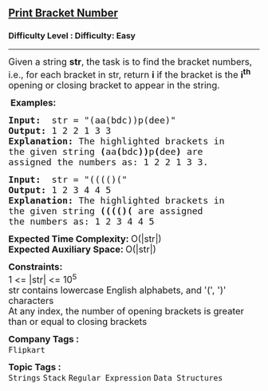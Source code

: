 <h2><a href="https://www.geeksforgeeks.org/problems/print-bracket-number4058/1">Print Bracket Number</a></h2><h3>Difficulty Level : Difficulty: Easy</h3><hr><div class="problems_problem_content__Xm_eO" bis_skin_checked="1"><p><span style="font-size: 18px;">Given a string <strong>str</strong>, the task is to find the bracket numbers, i.e., for each bracket in str, return <strong>i</strong> if the bracket is the <strong>i<sup>th</sup></strong> opening or closing bracket&nbsp;to appear in the string.&nbsp;</span></p>
<p><strong><span style="font-size: 18px;">&nbsp;Examples:</span></strong></p>
<pre><span style="font-size: 18px;"><strong>Input:</strong>  str = "(aa(bdc))p(dee)</span><span style="font-size: 18px;">"
<strong>Output:</strong> 1 2 2 1 3 3
<strong>Explanation:</strong> The highlighted brackets in
the given string <strong>(</strong>aa<strong>(</strong>bdc<strong>))</strong>p<strong>(</strong>dee<strong>)</strong> are
assigned the numbers as: 1 2 2 1 3 3.</span></pre>
<pre><span style="font-size: 18px;"><strong>Input:</strong>  str = "(((()("
<strong>Output:</strong> 1 2 3 4 4 5
<strong>Explanation:</strong> The highlighted brackets in
the given string <strong>(((()(</strong> are assigned
the numbers as: 1 2 3 4 4 5</span></pre>
<p><span style="font-size: 18px;"><strong>Expected Time Complexity:&nbsp;</strong>O(|str|)<br><strong>Expected Auxiliary Space:&nbsp;</strong>O(|str|)</span></p>
<p><span style="font-size: 18px;"><strong>Constraints:</strong><br>1 &lt;= |str| &lt;= 10<sup>5</sup></span><br><span style="font-size: 18px;">str contains lowercase English alphabets, and '(', ')' characters<br>At any index, the number of opening brackets is greater than or equal to closing brackets</span></p></div><p><span style=font-size:18px><strong>Company Tags : </strong><br><code>Flipkart</code>&nbsp;<br><p><span style=font-size:18px><strong>Topic Tags : </strong><br><code>Strings</code>&nbsp;<code>Stack</code>&nbsp;<code>Regular Expression</code>&nbsp;<code>Data Structures</code>&nbsp;